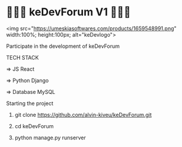 # 👩🏿‍💻 keDevForum V1 👨🏿‍💻

<img src="https://umeskiasoftwares.com/products/1659548991.png" width:100%; height:100px; alt="keDevlogo">

Participate in the development of keDevForum

TECH STACK

=> JS React

=> Python Django

=> Database MySQL

Starting the project

1. git clone https://github.com/alvin-kiveu/keDevForum.git

2. cd keDevForum

3. python manage.py runserver
